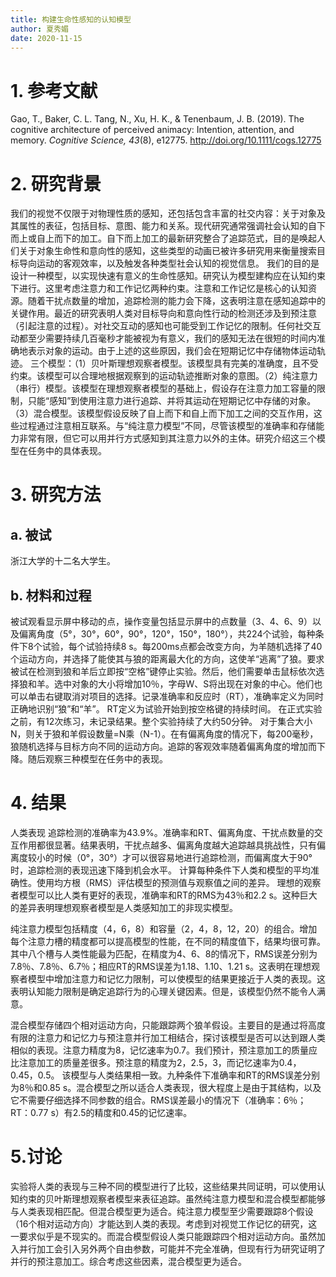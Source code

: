 ```yaml
---
title: 构建生命性感知的认知模型
author: 夏秀媚
date: 2020-11-15
---
```

# 1. 参考文献
Gao, T., Baker, C. L. Tang, N., Xu, H. K., & Tenenbaum, J. B. (2019). The cognitive architecture of perceived animacy: Intention, attention, and memory. *Cognitive Science, 43*(8), e12775. http://doi.org/10.1111/cogs.12775
# 2. 研究背景
我们的视觉不仅限于对物理性质的感知，还包括包含丰富的社交内容：关于对象及其属性的表征，包括目标、意图、能力和关系。现代研究通常强调社会认知的自下而上或自上而下的加工。自下而上加工的最新研究整合了追踪范式，目的是唤起人们关于对象生命性和意向性的感知，这些类型的动画已被许多研究用来衡量搜索目标导向运动的客观效率，以及触发各种类型社会认知的视觉信息。
我们的目的是设计一种模型，以实现快速有意义的生命性感知。研究认为模型建构应在认知约束下进行。这里考虑注意力和工作记忆两种约束。注意和工作记忆是核心的认知资源。随着干扰点数量的增加，追踪检测的能力会下降，这表明注意在感知追踪中的关键作用。最近的研究表明人类对目标导向和意向性行动的检测还涉及到预注意（引起注意的过程）。对社交互动的感知也可能受到工作记忆的限制。任何社交互动都至少需要持续几百毫秒才能被视为有意义，我们的感知无法在很短的时间内准确地表示对象的运动。由于上述的这些原因，我们会在短期记忆中存储物体运动轨迹。
三个模型：（1）贝叶斯理想观察者模型。该模型具有完美的准确度，且不受约束。该模型可以合理地根据观察到的运动轨迹推断对象的意图。（2）纯注意力（串行）模型。该模型在理想观察者模型的基础上，假设存在注意力加工容量的限制，只能“感知”到使用注意力进行追踪、并将其运动在短期记忆中存储的对象。（3）混合模型。该模型假设反映了自上而下和自上而下加工之间的交互作用，这些过程通过注意相互联系。与“纯注意力模型”不同，尽管该模型的准确率和存储能力非常有限，但它可以用并行方式感知到其注意力以外的主体。研究介绍这三个模型在任务中的具体表现。
# 3. 研究方法
## a. 被试
浙江大学的十二名大学生。
## b. 材料和过程
被试观看显示屏中移动的点，操作变量包括显示屏中的点数量（3、4、6、9）以及偏离角度（5°，30°，60°，90°，120°，150°，180°），共224个试验，每种条件下8个试验，每个试验持续8 s。每200ms点都会改变方向，为羊随机选择了40个运动方向，并选择了能使其与狼的距离最大化的方向，这使羊“逃离”了狼。要求被试在检测到狼和羊后立即按“空格”键停止实验。然后，他们需要单击鼠标依次选择狼和羊。选中对象的大小将增加10％，字母W、S将出现在对象的中心。他们也可以单击右键取消对项目的选择。记录准确率和反应时（RT），准确率定义为同时正确地识别“狼”和“羊”。 RT定义为试验开始到按空格键的持续时间。
在正式实验之前，有12次练习，未记录结果。整个实验持续了大约50分钟。
对于集合大小N，则关于狼和羊假设数量=N乘（N-1）。在有偏离角度的情况下，每200毫秒，狼随机选择与目标方向不同的运动方向。追踪的客观效率随着偏离角度的增加而下降。随后观察三种模型在任务中的表现。


# 4. 结果
人类表现
追踪检测的准确率为43.9%。准确率和RT、偏离角度、干扰点数量的交互作用都很显著。结果表明，干扰点越多、偏离角度越大追踪越具挑战性，只有偏离度较小的时候（0°，30°）才可以很容易地进行追踪检测，而偏离度大于90°时，追踪检测的表现迅速下降到机会水平。
计算每种条件下人类和模型的平均准确性。使用均方根（RMS）评估模型的预测值与观察值之间的差异。
理想的观察者模型可以比人类有更好的表现，准确率和RT的RMS为43％和2.2 s。这种巨大的差异表明理想观察者模型是人类感知加工的非现实模型。

纯注意力模型包括精度（4，6，8）和容量（2，4，8，12，20）的组合。增加每个注意力槽的精度都可以提高模型的性能，在不同的精度值下，结果均很可靠。其中八个槽与人类性能最为匹配，在精度为4、6、8的情况下，RMS误差分别为7.8％、7.8％、6.7％；相应RT的RMS误差为1.18、1.10、1.21 s。这表明在理想观察者模型中增加注意力和记忆力限制，可以使模型的结果更接近于人类的表现。这表明认知能力限制是确定追踪行为的心理关键因素。但是，该模型仍然不能令人满意。

混合模型存储四个相对运动方向，只能跟踪两个狼羊假设。主要目的是通过将高度有限的注意力和记忆力与预注意并行加工相结合，探讨该模型是否可以达到跟人类相似的表现。注意力精度为8，记忆速率为0.7。我们预计，预注意加工的质量应比注意加工的质量差很多。预注意的精度为2，2.5，3，而记忆速率为0.4，0.45，0.5。
该模型与人类结果相一致。九种条件下准确率和RT的RMS误差分别为8％和0.85 s。混合模型之所以适合人类表现，很大程度上是由于其结构，以及它不需要仔细选择不同参数的组合。RMS误差最小的情况下（准确率：6％； RT：0.77 s）有2.5的精度和0.45的记忆速率。

# 5.讨论
实验将人类的表现与三种不同的模型进行了比较，这些结果共同证明，可以使用认知约束的贝叶斯理想观察者模型来表征追踪。虽然纯注意力模型和混合模型都能够与人类表现相匹配。但混合模型更为适合。纯注意力模型至少需要跟踪8个假设（16个相对运动方向）才能达到人类的表现。考虑到对视觉工作记忆的研究，这一要求似乎是不现实的。而混合模型假设人类只能跟踪四个相对运动方向。虽然加入并行加工会引入另外两个自由参数，可能并不完全准确，但现有行为研究证明了并行的预注意加工。综合考虑这些因素，混合模型更为适合。











